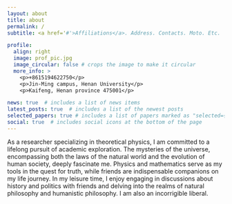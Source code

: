 ```yaml
---
layout: about
title: about
permalink: /
subtitle: <a href='#'>Affiliations</a>. Address. Contacts. Moto. Etc.

profile:
  align: right
  image: prof_pic.jpg
  image_circular: false # crops the image to make it circular
  more_info: >
    <p>+8615194622750</p>
    <p>Jin-Ming campus, Henan University</p>
    <p>Kaifeng, Henan province 475001</p>

news: true  # includes a list of news items
latest_posts: true  # includes a list of the newest posts
selected_papers: true # includes a list of papers marked as "selected={true}"
social: true  # includes social icons at the bottom of the page
---
```


As a researcher specializing in theoretical physics, I am committed to a lifelong pursuit of academic exploration. The mysteries of the universe, encompassing both the laws of the natural world and the evolution of human society, deeply fascinate me. Physics and mathematics serve as my tools in the quest for truth, while friends are indispensable companions on my life journey. In my leisure time, I enjoy engaging in discussions about history and politics with friends and delving into the realms of natural philosophy and humanistic philosophy. I am also an incorrigible liberal. 

